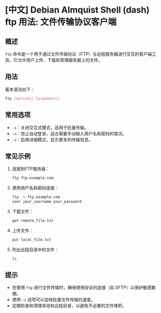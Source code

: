 # [中文] Debian Almquist Shell (dash) ftp 用法: 文件传输协议客户端

## 概述
`ftp` 命令是一个用于通过文件传输协议（FTP）与远程服务器进行交互的客户端工具。它允许用户上传、下载和管理服务器上的文件。

## 用法
基本语法如下：
```bash
ftp [options] [arguments]
```

## 常用选项
- `-i`：关闭交互式模式，适用于批量传输。
- `-n`：禁止自动登录，适合需要手动输入用户名和密码的情况。
- `-v`：启用详细模式，显示更多的传输信息。

## 常见示例
1. 连接到FTP服务器：
   ```bash
   ftp ftp.example.com
   ```

2. 使用用户名和密码连接：
   ```bash
   ftp -n ftp.example.com
   user your_username your_password
   ```

3. 下载文件：
   ```bash
   get remote_file.txt
   ```

4. 上传文件：
   ```bash
   put local_file.txt
   ```

5. 列出远程目录中的文件：
   ```bash
   ls
   ```

## 提示
- 在使用 `ftp` 进行文件传输时，确保使用安全的连接（如 SFTP）以保护敏感数据。
- 使用 `-i` 选项可以加快批量文件传输的速度。
- 定期检查和清理本地和远程目录，以避免不必要的文件堆积。
